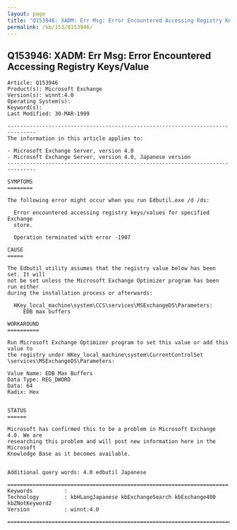 ```yaml
---
layout: page
title: "Q153946: XADM: Err Msg: Error Encountered Accessing Registry Keys/Value"
permalink: /kb/153/Q153946/
---
```


## Q153946: XADM: Err Msg: Error Encountered Accessing Registry Keys/Value

	Article: Q153946
	Product(s): Microsoft Exchange
	Version(s): winnt:4.0
	Operating System(s): 
	Keyword(s): 
	Last Modified: 30-MAR-1999
	
	-------------------------------------------------------------------------------
	The information in this article applies to:
	
	- Microsoft Exchange Server, version 4.0 
	- Microsoft Exchange Server, version 4.0, Japanese version 
	-------------------------------------------------------------------------------
	
	SYMPTOMS
	========
	
	The following error might occur when you run Edbutil.exe /d /ds:
	
	  Error encountered accessing registry keys/values for specified Exchange
	  store.
	
	  Operation terminated with error -1907
	
	CAUSE
	=====
	
	The Edbutil utility assumes that the registry value below has been set. It will
	not be set unless the Microsoft Exchange Optimizer program has been run either
	during the installation process or afterwards:
	
	  HKey_local_machine\system\CCS\services\MSExchangeDS\Parameters:
	     EDB max buffers
	
	WORKAROUND
	==========
	
	Run Microsoft Exchange Optimizer program to set this value or add this value to
	the registry under HKey_local_machine\system\CurrentControlSet
	\services\MSExchangeDS\Parameters:
	
	Value Name: EDB Max Buffers
	Data Type: REG_DWORD
	Data: 64
	Radix: Hex
	
	
	STATUS
	======
	
	Microsoft has confirmed this to be a problem in Microsoft Exchange 4.0. We are
	researching this problem and will post new information here in the Microsoft
	Knowledge Base as it becomes available.
	
	
	Additional query words: 4.0 edbutil Japanese
	
	======================================================================
	Keywords          :  
	Technology        : kbHLangJapanese kbExchangeSearch kbExchange400 kbZNotKeyword2
	Version           : winnt:4.0
	
	=============================================================================
	
